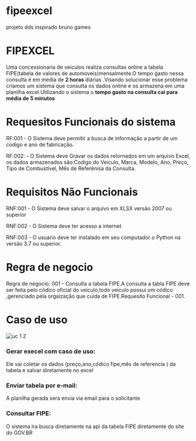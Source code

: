 # fipeexcel
projeto dds inspirado bruno games
<h1>FIPEXCEL</h1>

Uma concessionaria de veiculos realiza consultas online a tabela FIPE(tabela de valores de automoveis)mensalmente.O tempo gasto nessa consulta é em media de <b>2 horas</b> diárias .Visando solucionar esse problema criamos um sistema que consulta os dados online e os armazena em uma planilha excel.Utilizando o sistema o <b>tempo gasto na consulta cai para média de 5 minutos</b>



# Requesitos Funcionais do sistema

RF:001 - O Sistema deve permitir a busca de informação a partir de um codigo e ano de fabricação.

RF:002: - O Sistema deve Gravar os dados retornados em um arquivo Excel, os dados armazenados são:Codigo do Veiculo, Marca, Modelo, Ano, Preço, Tipo de Combustível, Mês de Referênisa da Consulta.



# Requisitos Não Funcionais 

RNF:001 - O Sistema deve salvar o arquivo em XLSX versão 2007 ou superior

RNF:002 - O Sistema deve ter acesso a internet

RNF:003 - O usuário deve ter instalado em seu computador o Python na versão 3.7 ou superior.


# Regra de negocio

Regra de negocio: 001 - Consulta a tabela FIPE.A consulta a tabla FIPE deve ser feita pelo códico oficial do veículo,todo veículo possui um códico ,gerenciado pela orgaização que cuida de FIPE.Requesito Funcional - 001. 


# Caso de uso

![uc 1 2](https://user-images.githubusercontent.com/82292857/164120338-83203d17-27c9-49e7-a710-50c4ed0953d2.png)



<h3> Gerar execel com caso de uso:</h3>
Ele vai coletar os dados (preço,ano,códico fipe,mês de referencia ) da tabela e salvar diretamente no excel

<h3>Enviar tabela por e-mail:</h3>
A planilha gerada sera envia via email para o solicitante

<h3>Consultar FIPE:</h3>
O sistema ira busca diretamente na api da tabela FIPE diretamente do site do GOV.BR  
























